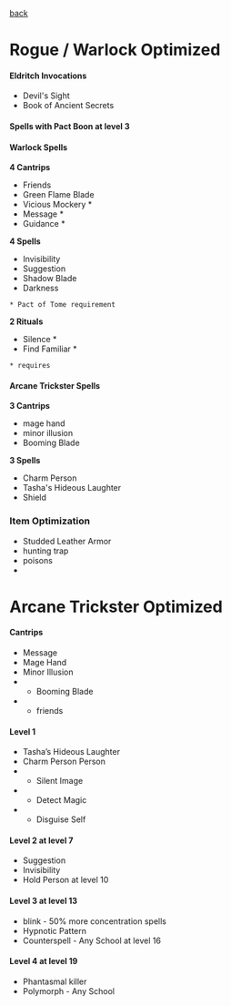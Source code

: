 [back](../Character.md)

 
 # Rogue / Warlock Optimized 

#### Eldritch Invocations
- Devil's Sight
- Book of Ancient Secrets

####  Spells with Pact Boon at level 3

####  Warlock Spells
__4 Cantrips__
- Friends
- Green Flame Blade
- Vicious Mockery *
- Message * 
- Guidance * 

__4 Spells__
- Invisibility
- Suggestion
- Shadow Blade
- Darkness

```
* Pact of Tome requirement
```

__2 Rituals__
- Silence * 
- Find Familiar * 

```
* requires  
```

#### Arcane Trickster Spells
__3 Cantrips__
- mage hand
- minor illusion
- Booming Blade

__3 Spells__
- Charm Person
- Tasha's Hideous Laughter
- Shield

### Item Optimization
- Studded Leather Armor
- hunting trap
- poisons
- 

# Arcane Trickster Optimized 
#### Cantrips
- Message
- Mage Hand
- Minor Illusion
- * Booming Blade
- * friends

#### Level 1
- Tasha’s Hideous Laughter
- Charm Person Person
- * Silent Image
- * Detect Magic
- * Disguise Self

#### Level 2 at level 7
- Suggestion 
- Invisibility
- Hold Person at level 10

#### Level 3 at level 13 
- blink - 50% more concentration spells
- Hypnotic Pattern 
- Counterspell - Any School at level 16

#### Level 4 at level 19
- Phantasmal killer
- Polymorph - Any School
